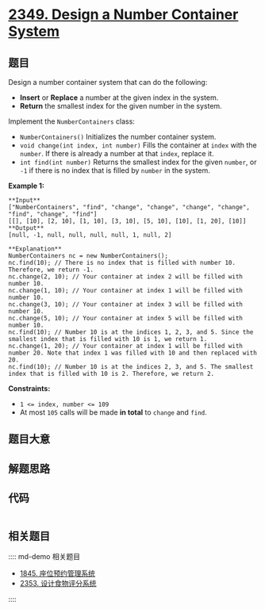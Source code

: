 # [2349. Design a Number Container System](https://leetcode.com/problems/design-a-number-container-system)

## 题目

Design a number container system that can do the following:

  * **Insert** or **Replace** a number at the given index in the system.
  * **Return** the smallest index for the given number in the system.

Implement the `NumberContainers` class:

  * `NumberContainers()` Initializes the number container system.
  * `void change(int index, int number)` Fills the container at `index` with the `number`. If there is already a number at that `index`, replace it.
  * `int find(int number)` Returns the smallest index for the given `number`, or `-1` if there is no index that is filled by `number` in the system.



**Example 1:**

    
    
    **Input**
    ["NumberContainers", "find", "change", "change", "change", "change", "find", "change", "find"]
    [[], [10], [2, 10], [1, 10], [3, 10], [5, 10], [10], [1, 20], [10]]
    **Output**
    [null, -1, null, null, null, null, 1, null, 2]
    
    **Explanation**
    NumberContainers nc = new NumberContainers();
    nc.find(10); // There is no index that is filled with number 10. Therefore, we return -1.
    nc.change(2, 10); // Your container at index 2 will be filled with number 10.
    nc.change(1, 10); // Your container at index 1 will be filled with number 10.
    nc.change(3, 10); // Your container at index 3 will be filled with number 10.
    nc.change(5, 10); // Your container at index 5 will be filled with number 10.
    nc.find(10); // Number 10 is at the indices 1, 2, 3, and 5. Since the smallest index that is filled with 10 is 1, we return 1.
    nc.change(1, 20); // Your container at index 1 will be filled with number 20. Note that index 1 was filled with 10 and then replaced with 20. 
    nc.find(10); // Number 10 is at the indices 2, 3, and 5. The smallest index that is filled with 10 is 2. Therefore, we return 2.
    



**Constraints:**

  * `1 <= index, number <= 109`
  * At most `105` calls will be made **in total** to `change` and `find`.


## 题目大意

## 解题思路

## 代码

```javascript

```

## 相关题目

:::: md-demo 相关题目
- [1845. 座位预约管理系统](https://leetcode.com/problems/seat-reservation-manager)
- [2353. 设计食物评分系统](https://leetcode.com/problems/design-a-food-rating-system)

::::
